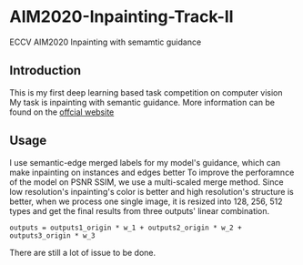 # AIM2020-Inpainting-Track-II
ECCV AIM2020 Inpainting with semamtic guidance

## Introduction

This is my first deep learning based task competition on computer vision
My task is inpainting with semantic guidance.
More information can be found on the [offcial website](https://competitions.codalab.org/competitions/24676)

## Usage

I use semantic-edge merged labels for my model's guidance, which can make inpainting on instances and edges better
To improve the perforamnce of the model on PSNR SSIM, we use a multi-scaled merge method. Since low resolution's inpainting's color is better and high resolution's structure is better, when we process one single image, it is resized into 128, 256, 512 types and get the final results from three outputs' linear combination.
```
outputs = outputs1_origin * w_1 + outputs2_origin * w_2 + outputs3_origin * w_3
```
There are still a lot of issue to be done.